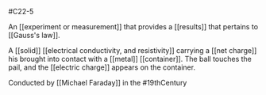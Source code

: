 #C22-5

An [[experiment or measurement]] that provides a [[results]] that pertains to [[Gauss's law]].

A [[solid]] [[electrical conductivity, and resistivity]] carrying a [[net charge]] his brought into contact with a [[metal]] [[container]]. The ball touches the pail, and the [[electric charge]] appears on the container.

Conducted by [[Michael Faraday]] in the #19thCentury 